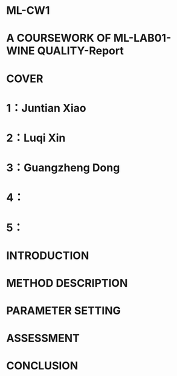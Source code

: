 # ML-CW1
# A COURSEWORK OF ML-LAB01-WINE QUALITY-Report
# COVER
# 1：Juntian Xiao
# 2：Luqi Xin
# 3：Guangzheng Dong
# 4：
# 5：
# INTRODUCTION
#
# METHOD DESCRIPTION
#
# PARAMETER SETTING
#
# ASSESSMENT
#
# CONCLUSION
